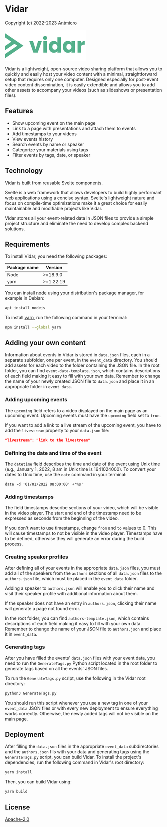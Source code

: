 # Vidar

Copyright (c) 2022-2023 [Antmicro](https://www.antmicro.com)

![Vidar](img/vidar-logo.png)

Vidar is a lightweight, open-source video sharing platform that allows you to quickly and easily host your video content with a minimal, straightforward setup that requires only one computer.
Designed especially for post-event video content dissemination, it is easily extendible and allows you to add other assets to accompany your videos (such as slideshows or presentation files).

## Features

- Show upcoming event on the main page
- Link to a page with presentations and attach them to events
- Add timestamps to your videos
- View events history
- Search events by name or speaker
- Categorize your materials using tags
- Filter events by tags, date, or speaker

## Technology

Vidar is built from reusable Svelte components.

Svelte is a web framework that allows developers to build highly performant web applications using a concise syntax.
Svelte's lightweight nature and focus on compile-time optimizations make it a great choice for easily maintainable and modifiable projects like Vidar.

Vidar stores all your event-related data in JSON files to provide a simple project structure and eliminate the need to develop complex backend solutions.

## Requirements

To install Vidar, you need the following packages:

| Package name | Version   |
| ------------ | --------- |
| Node         | >=18.9.0  |
| yarn         | >=1.22.19 |

You can install [node](https://nodejs.org/en/) using your distribution's package manager, for example in Debian:

```sh
apt install nodejs
```

To install [yarn](https://yarnpkg.com/), run the following command in your terminal:

```sh
npm install --global yarn
```

## Adding your own content

Information about events in Vidar is stored in `data.json` files, each in a separate subfolder, one per event, in the `event_data` directory.
You should add assets for each video to the folder containing the JSON file.
In the root folder, you can find `event-data-template.json`, which contains descriptions of each field making it easy to fill with your own data.
Remember to change the name of your newly created JSON file to `data.json` and place it in an appropriate folder in `event_data`.

### Adding upcoming events

The `upcoming` field refers to a video displayed on the main page as an upcoming event.
Upcoming events must have the `upcoming` field set to `true`.

If you want to add a link to a live stream of the upcoming event, you have to add the `livestream` property to your `data.json` file:

```json
"livestream": "link to the livestream"
```

### Defining the date and time of the event

The `datetime` field describes the time and date of the event using Unix time (e.g., January 1, 2022, 8 am in Unix time is 1641024000).
To convert your dates to Unix time, use the `date` command in your terminal:

```
date -d '01/01/2022 08:00:00' +'%s'
```

### Adding timestamps

The field timestamps describe sections of your video, which will be visible in the video player.
The start and end of the timestamp need to be expressed as seconds from the beginning of the video.

If you don't want to use timestamps, change `from` and `to` values to 0.
This will cause timestamps to not be visible in the video player.
Timestamps have to be defined, otherwise they will generate an error during the build process.

### Creating speaker profiles

After defining all of your events in the appropriate `data.json` files, you must add all of the speakers from the `authors` sections of all `data.json` files to the `authors.json` file, which must be placed in the `event_data` folder.

Adding a speaker to `authors.json` will enable you to click their name and visit their speaker profile with additional information about them.

If the speaker does not have an entry in `authors.json`, clicking their name will generate a page not found error.

In the root folder, you can find `authors-template.json`, which contains descriptions of each field making it easy to fill with your own data.
Remember to change the name of your JSON file to `authors.json` and place it in `event_data`.

### Generating tags

After you have filled the events' `data.json` files with your event data, you need to run the `GenerateTags.py` Python script located in the root folder to generate tags based on all the events' JSON files.

To run the `GenerateTags.py` script, use the following in the Vidar root directory:

```sh
python3 GenerateTags.py
```

You should run this script whenever you use a new tag in one of your `event_data` JSON files or with every new deployment to ensure everything works correctly.
Otherwise, the newly added tags will not be visible on the main page.

## Deployment

After filling the `data.json` files in the appropriate `event_data` subdirectories and the `authors.json` fils with your data and generating tags using the `GenerateTags.py` script, you can build Vidar.
To install the project's dependencies, run the following command in Vidar's root directory:

```sh
yarn install
```

Then, you can build Vidar using:

```sh
yarn build
```

## License

[Apache-2.0](LICENSE)
